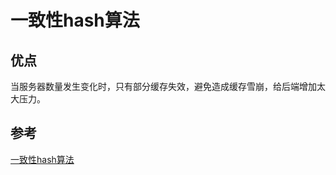 # 一致性hash算法



## 优点

当服务器数量发生变化时，只有部分缓存失效，避免造成缓存雪崩，给后端增加太大压力。





## 参考

[一致性hash算法](http://www.zsythink.net/archives/1182)